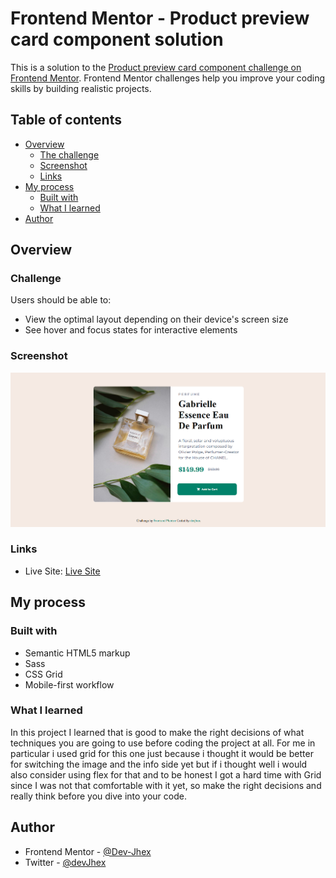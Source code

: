# Frontend Mentor - Product preview card component solution

This is a solution to the [Product preview card component challenge on Frontend Mentor](https://www.frontendmentor.io/challenges/product-preview-card-component-GO7UmttRfa). Frontend Mentor challenges help you improve your coding skills by building realistic projects. 

## Table of contents

- [Overview](#overview)
  - [The challenge](#the-challenge)
  - [Screenshot](#screenshot)
  - [Links](#links)
- [My process](#my-process)
  - [Built with](#built-with)
  - [What I learned](#what-i-learned)
- [Author](#author)


## Overview

### Challenge

Users should be able to:

- View the optimal layout depending on their device's screen size
- See hover and focus states for interactive elements

### Screenshot

![My Solution](./design/Solution.png)


### Links
- Live Site: [Live Site](https://devjhex-product-preview-card.vercel.app/)

## My process

### Built with

- Semantic HTML5 markup
- Sass
- CSS Grid
- Mobile-first workflow


### What I learned
In this project I learned that is good to make the right decisions of what techniques you are going to use before coding the project at all. For me in particular i used grid for this one just because i thought it would be better for switching the image and the info side yet but if i thought well i would also consider using flex for that and to be honest I got a hard time with Grid since I was not that comfortable with it yet, so make the right decisions and really think before you dive into your code.

## Author
- Frontend Mentor - [@Dev-Jhex](https://www.frontendmentor.io/profile/Dev-Jhex)
- Twitter - [@devJhex](https://www.twitter.com/devJhex)
